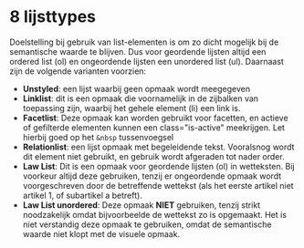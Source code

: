 # 8 lijsttypes

Doelstelling bij gebruik van list-elementen is om zo dicht mogelijk bij de semantische waarde te blijven. Dus voor geordende lijsten altijd een ordered list (ol) en ongeordende lijsten een unordered list (ul). Daarnaast zijn de volgende varianten voorzien:
- **Unstyled**: een lijst waarbij geen opmaak wordt meegegeven
- **Linklist**: dit is een opmaak die voornamelijk in de zijbalken van toepassing zijn, waarbij het gehele element (li) een link is.
- **Facetlist**: Deze opmaak kan worden gebruikt voor facetten, en actieve of gefilterde elementen kunnen een class="is-active" meekrijgen. Let hierbij goed op het `&nbsp` tussenvoegsel
- **Relationlist**: een lijst opmaak met begeleidende tekst. Vooralsnog wordt dit element niet gebruikt, en gebruik wordt afgeraden tot nader order.
- **Law List**: Dit is een opmaak voor geordende lijsten (ol) in wetteksten. Bij voorkeur altijd deze gebruiken, tenzij er ongeordende opmaak wordt voorgeschreven door de betreffende wettekst (als het eerste artikel niet artikel 1, of subartikel a betreft).
- **Law List unordered**: Deze opmaak **NIET** gebruiken, tenzij strikt noodzakelijk omdat bijvoorbeelde de wettekst zo is opgemaakt. Het is niet verstandig deze opmaak te gebruiken, omdat de semantische waarde niet klopt met de visuele opmaak.
